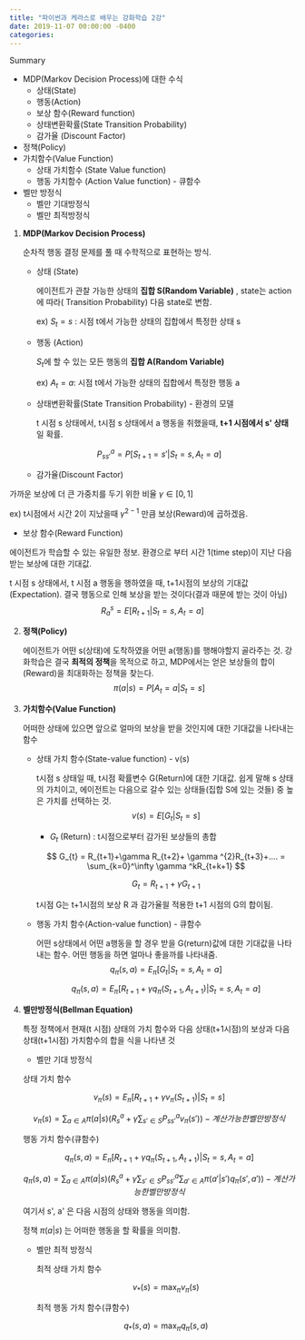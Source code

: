 ```yaml
---
title: "파이썬과 케라스로 배우는 강화학습 2강"
date: 2019-11-07 00:00:00 -0400
categories: 
---
```


Summary

- MDP(Markov Decision Process)에 대한 수식
  - 상태(State)
  - 행동(Action)
  - 보상 함수(Reward function)
  - 상태변환확률(State Transition Probability)
  - 감가율 (Discount Factor)
- 정책(Policy)
- 가치함수(Value Function)
  - 상태 가치함수 (State Value function)
  - 행동 가치함수 (Action Value function) - 큐함수
- 벨만 방정식
  - 벨만 기대방정식
  - 벨만 최적방정식



1. **MDP(Markov Decision Process)**

   순차적 행동 결정 문제를 풀 때 수학적으로 표현하는 방식.

   - 상태 (State) 

     에이전트가 관찰 가능한 상태의 **집합 S(Random Variable)** , state는 action에 따라( Transition Probability)  다음 state로 변함.

     ex) $S_{t} = s$  : 시점 t에서 가능한 상태의 집합에서 특정한 상태 s

   - 행동 (Action)

     $S_{t}$에 할 수 있는 모든 행동의 **집합 A(Random Variable)**

     ex)  $A_{t}=a$: 시점 t에서 가능한 상태의 집합에서 특정한 행동 a

   - 상태변환확률(State Transition Probability) - 환경의 모델

     t 시점 s 상태에서, t시점 s 상태에서 a 행동을 취했을때, **t+1 시점에서 s' 상태**일 확률. 
     
    $$
    P^{a}_{ss'} = P[S_{t+1}=s'|S_{t}=s, A_{t}=a]
    $$

   - 감가율(Discount Factor)

  가까운 보상에 더 큰 가중치를 두기 위한 비율 $\gamma \in {[0,1]}$

  ex) t시점에서 시간 2이 지났을때 $\gamma ^{2-1}$ 만큼 보상(Reward)에 곱하겠음.

   - 보상 함수(Reward Function)

  에이전트가 학습할 수 있는 유일한 정보. 환경으로 부터 시간 1(time step)이 지난 다음 받는 보상에 대한 기대값.

  t 시점 s 상태에서, t 시점 a 행동을 행하였을 때, t+1시점의 보상의 기대값(Expectation). 결국 행동으로 인해 보상을 받는 것이다(결과 때문에 받는 것이 아님)
  $$
  R^{s}_{a} = E[R_{t+1}|S_{t}=s, A_{t}=a]
  $$

   


2. **정책(Policy)**

   에이전트가 어떤 s(상태)에 도착하였을 어떤 a(행동)를 행해야할지 골라주는 것. 강화학습은 결국 **최적의 정책**을 목적으로 하고, MDP에서는 얻은 보상들의 합이(Reward)을 최대화하는 정책을 찾는다.
   $$
   \pi(a|s) = P[A_{t}=a|S_{t}=s]
   $$

3. **가치함수(Value Function)**


   어떠한 상태에 있으면 앞으로 얼마의 보상을 받을 것인지에 대한 기대값을 나타내는 함수

   * 상태 가치 함수(State-value function) - v(s)

     t시점 s 상태일 때, t시점 확률변수 G(Return)에 대한 기대값. 쉽게 말해 s 상태의 가치이고, 에이전트는 다음으로 갈수 있는 상태들(집합 S에 있는 것들) 중 높은 가치를 선택하는 것.  
     $$
     v(s) = E[G_{t}|S_{t}=s]
     $$

     * $G_{t}$ (Return) : t시점으로부터 감가된 보상들의 총합 
       
     $$
       G_{t} =  R_{t+1}+\gamma R_{t+2}+ \gamma ^{2}R_{t+3}+.... = \sum_{k=0}^\infty \gamma ^kR_{t+k+1}
     $$


     $$
     G_{t} = R_{t+1}+\gamma G_{t+1}
     $$
    
     t시점 G는 t+1시점의 보상 R 과 감가율읠 적용한 t+1	시점의 G의 합이됨.
    
     

   * 행동 가치 함수(Action-value function) -  큐함수

     어떤 s상태에서 어떤 a행동을 할 경우 받을 G(return)값에 대한 기대값을 나타내는 함수. 어떤 행동을 하면 얼마나 좋을까를 나타내줌. 
     $$
     q_{\pi}(s,a) = E_{\pi}[G_{t}|S_{t} = s, A_{t}=a]
     $$

     $$
     q_{\pi}(s,a) = E_{\pi}[R_{t+1}+\gamma q_{\pi}(S_{t+1},A_{t+1})|S_{t} = s, A_{t}=a]
     $$


4. **벨만방정식(Bellman Equation)**

   특정 정책에서 현재(t 시점) 상태의 가치 함수와 다음 상태(t+1시점)의 보상과 다음 상태(t+1시점) 가치함수의 합을 식을 나타낸 것

   *  벨만 기대 방정식

     상태 가치 함수
     
     $$
     v_{\pi}(s) =E_{\pi}[R_{t+1}+ \gamma v_{\pi}(S_{t+1}) | S_{t}=s]
     $$

     
     $$
     v_{\pi}(s) = \sum_{a \in A} \pi(a|s)(R_{s}^a + \gamma \sum_{s' \in S} P_{ss'}^{a} v_{\pi}(s')) -계산 가능한 벨만 방정식
     $$

     

     행동 가치 함수(큐함수)
     
     $$
     q_{\pi}(s,a) =E_{\pi}[R_{t+1}+ \gamma q_{\pi}(S_{t+1},A_{t+1})  |  S_{t}=s, A_{t}=a]
     $$

     $$
     q_{\pi}(s,a) = \sum_{a \in A} \pi(a|s)(R_{s}^a + \gamma  \sum_{s' \in S} P_{ss'}^{a} \sum_{a' \in A} \pi(a'|s') q_{\pi}(s',a')) -계산 가능한 벨만 방정식
     $$

     여기서 s',  a' 은 다음 시점의 상태와 행동을 의미함.
     
     정책 $\pi (a|s)$ 는 어떠한 행동을 할 확률을 의미함.
     
     
   
   * 벨만 최적 방정식
   
     최적 상태 가치 함수
     
     $$
     v_{*}(s) =\max_{\pi} v_{\pi}(s)
     $$
     
     최적 행동 가치 함수(큐함수)
     
     $$
     q_{*}(s,a) =\max_{\pi} q_{\pi}(s,a)
     $$
     






















